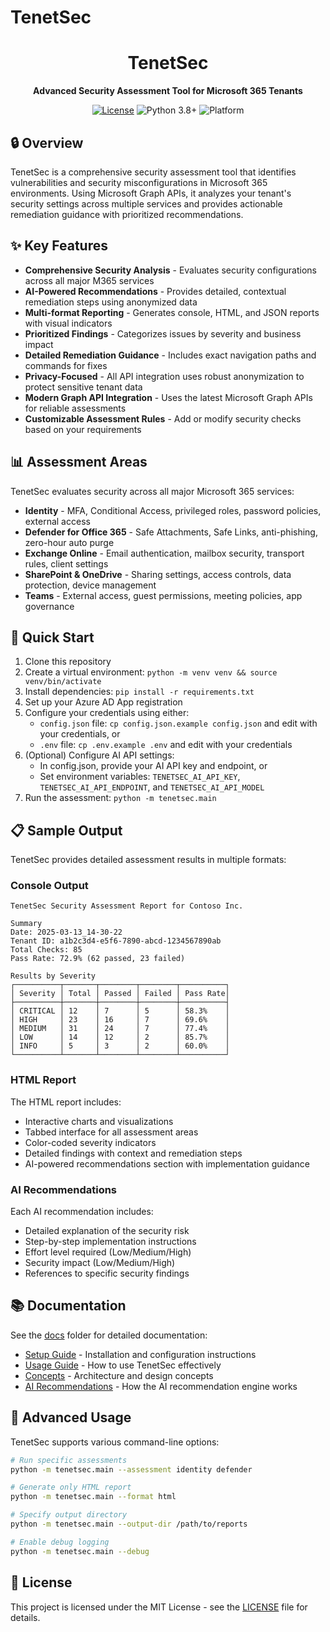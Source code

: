# TenetSec

<div align="center">
  <h1>TenetSec</h1>
  <p><strong>Advanced Security Assessment Tool for Microsoft 365 Tenants</strong></p>
  <p>
    <a href="./LICENSE"><img src="https://img.shields.io/badge/License-MIT-blue.svg" alt="License"></a>
    <img src="https://img.shields.io/badge/Python-3.8+-brightgreen.svg" alt="Python 3.8+">
    <img src="https://img.shields.io/badge/Platform-Cross--platform-lightgrey.svg" alt="Platform">
  </p>
</div>

## 🔒 Overview

TenetSec is a comprehensive security assessment tool that identifies vulnerabilities and security misconfigurations in Microsoft 365 environments. Using Microsoft Graph APIs, it analyzes your tenant's security settings across multiple services and provides actionable remediation guidance with prioritized recommendations.

## ✨ Key Features

- **Comprehensive Security Analysis** - Evaluates security configurations across all major M365 services
- **AI-Powered Recommendations** - Provides detailed, contextual remediation steps using anonymized data
- **Multi-format Reporting** - Generates console, HTML, and JSON reports with visual indicators
- **Prioritized Findings** - Categorizes issues by severity and business impact
- **Detailed Remediation Guidance** - Includes exact navigation paths and commands for fixes
- **Privacy-Focused** - All API integration uses robust anonymization to protect sensitive tenant data
- **Modern Graph API Integration** - Uses the latest Microsoft Graph APIs for reliable assessments
- **Customizable Assessment Rules** - Add or modify security checks based on your requirements

## 📊 Assessment Areas

TenetSec evaluates security across all major Microsoft 365 services:

- **Identity** - MFA, Conditional Access, privileged roles, password policies, external access
- **Defender for Office 365** - Safe Attachments, Safe Links, anti-phishing, zero-hour auto purge
- **Exchange Online** - Email authentication, mailbox security, transport rules, client settings
- **SharePoint & OneDrive** - Sharing settings, access controls, data protection, device management
- **Teams** - External access, guest permissions, meeting policies, app governance

## 🚀 Quick Start

1. Clone this repository
2. Create a virtual environment: `python -m venv venv && source venv/bin/activate`
3. Install dependencies: `pip install -r requirements.txt`
4. Set up your Azure AD App registration
5. Configure your credentials using either:
   - `config.json` file: `cp config.json.example config.json` and edit with your credentials, or
   - `.env` file: `cp .env.example .env` and edit with your credentials
6. (Optional) Configure AI API settings:
   - In config.json, provide your AI API key and endpoint, or
   - Set environment variables: `TENETSEC_AI_API_KEY`, `TENETSEC_AI_API_ENDPOINT`, and `TENETSEC_AI_API_MODEL`
7. Run the assessment: `python -m tenetsec.main`

## 📋 Sample Output

TenetSec provides detailed assessment results in multiple formats:

### Console Output
```
TenetSec Security Assessment Report for Contoso Inc.

Summary
Date: 2025-03-13_14-30-22
Tenant ID: a1b2c3d4-e5f6-7890-abcd-1234567890ab
Total Checks: 85
Pass Rate: 72.9% (62 passed, 23 failed)

Results by Severity
┌──────────┬───────┬────────┬────────┬──────────┐
│ Severity │ Total │ Passed │ Failed │ Pass Rate│
├──────────┼───────┼────────┼────────┼──────────┤
│ CRITICAL │ 12    │ 7      │ 5      │ 58.3%    │
│ HIGH     │ 23    │ 16     │ 7      │ 69.6%    │
│ MEDIUM   │ 31    │ 24     │ 7      │ 77.4%    │
│ LOW      │ 14    │ 12     │ 2      │ 85.7%    │
│ INFO     │ 5     │ 3      │ 2      │ 60.0%    │
└──────────┴───────┴────────┴────────┴──────────┘
```

### HTML Report

The HTML report includes:
- Interactive charts and visualizations
- Tabbed interface for all assessment areas
- Color-coded severity indicators
- Detailed findings with context and remediation steps
- AI-powered recommendations section with implementation guidance

### AI Recommendations

Each AI recommendation includes:
- Detailed explanation of the security risk
- Step-by-step implementation instructions
- Effort level required (Low/Medium/High)
- Security impact (Low/Medium/High)
- References to specific security findings

## 📚 Documentation

See the [docs](./docs/) folder for detailed documentation:

- [Setup Guide](./docs/setup.md) - Installation and configuration instructions
- [Usage Guide](./docs/usage.md) - How to use TenetSec effectively
- [Concepts](./docs/concepts.md) - Architecture and design concepts
- [AI Recommendations](./docs/ai_recommendations.md) - How the AI recommendation engine works

## 🔧 Advanced Usage

TenetSec supports various command-line options:

```bash
# Run specific assessments
python -m tenetsec.main --assessment identity defender

# Generate only HTML report
python -m tenetsec.main --format html

# Specify output directory
python -m tenetsec.main --output-dir /path/to/reports

# Enable debug logging
python -m tenetsec.main --debug
```

## 📝 License

This project is licensed under the MIT License - see the [LICENSE](./LICENSE) file for details.
